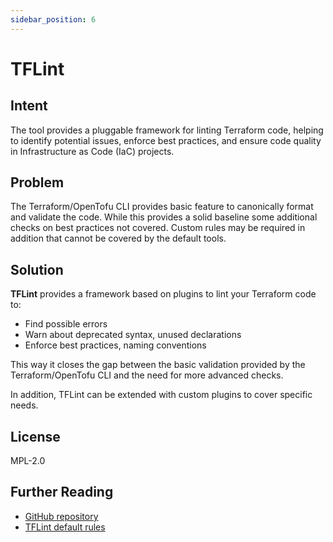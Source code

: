 ```yaml
---
sidebar_position: 6
---
```


# TFLint

## Intent

The tool provides a pluggable framework for linting Terraform code, helping to identify potential issues, enforce best practices, and ensure code quality in Infrastructure as Code (IaC) projects.

## Problem

The Terraform/OpenTofu CLI provides basic feature to canonically format and validate the code. While this provides a solid baseline some additional checks on best practices not covered. Custom rules may be required in addition that cannot be covered by the default tools.

## Solution

**TFLint** provides a framework based on plugins to lint your Terraform code to:

- Find possible errors
- Warn about deprecated syntax, unused declarations
- Enforce best practices, naming conventions

This way it closes the gap between the basic validation provided by the Terraform/OpenTofu CLI and the need for more advanced checks.

In addition, TFLint can be extended with custom plugins to cover specific needs.

## License

MPL-2.0

## Further Reading

- [GitHub repository](https://github.com/terraform-linters/tflint)
- [TFLint default rules](https://github.com/terraform-linters/tflint-ruleset-terraform/blob/main/docs/rules/README.md)
